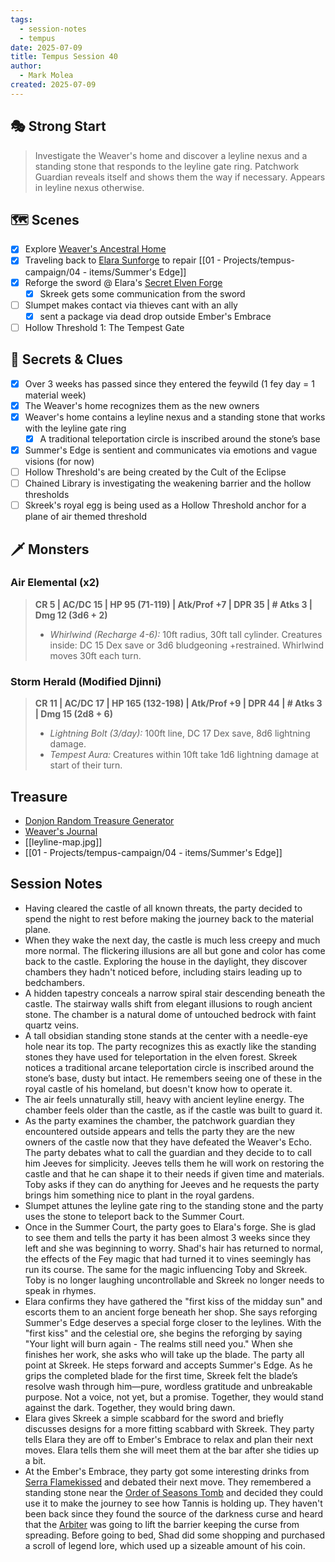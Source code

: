 ```yaml
---
tags:
  - session-notes
  - tempus
date: 2025-07-09
title: Tempus Session 40
author:
  - Mark Molea
created: 2025-07-09
---
```

## 🎭 Strong Start

> Investigate the Weaver's home and discover a leyline nexus and a standing stone that responds to the  leyline gate ring. Patchwork Guardian reveals itself and shows them the way if necessary.  Appears in leyline nexus otherwise.
## 🗺 Scenes

- [x] Explore [Weaver's Ancestral Home](/03---locations/weavers-ancestral-home)
- [x] Traveling back to [Elara Sunforge](/02---characters/allies/elara-sunforge) to repair [[01 - Projects/tempus-campaign/04 - items/Summer's Edge]]
- [x] Reforge the sword @ Elara's [Secret Elven Forge](/03---locations/secret-elven-forge)
	- [x] Skreek gets some communication from the sword
- [ ] Slumpet makes contact via thieves cant with an ally
	- [x] sent a package via dead drop outside Ember's Embrace
- [ ] Hollow Threshold 1: The Tempest Gate

## 🔑 Secrets & Clues

- [x] Over 3 weeks has passed since they entered the feywild (1 fey day = 1 material week)
- [x] The Weaver's home recognizes them as the new owners
- [x] Weaver's home contains a leyline nexus and a standing stone that works with the leyline gate ring
	- [x] A traditional teleportation circle is inscribed around the stone’s base
- [x] Summer's Edge is sentient and communicates via emotions and vague visions (for now)
- [ ] Hollow Threshold's are being created by the Cult of the Eclipse
- [ ] Chained Library is investigating the weakening barrier and the hollow thresholds
- [ ] Skreek's royal egg is being used as a Hollow Threshold anchor for a plane of air themed threshold

## 🗡 Monsters

### Air Elemental (x2)
> **CR 5 | AC/DC 15 | HP 95 (71-119) | Atk/Prof +7 | DPR 35 | # Atks 3 | Dmg 12 (3d6 + 2)**
> - *Whirlwind (Recharge 4-6):* 10ft radius, 30ft tall cylinder.
>   Creatures inside: DC 15 Dex save or 3d6 bludgeoning +restrained. Whirlwind moves 30ft each turn.

### Storm Herald (Modified Djinni)
> **CR 11 | AC/DC 17 | HP 165 (132-198) | Atk/Prof +9 | DPR 44 | # Atks 3 | Dmg 15 (2d8 + 6)**
> - *Lightning Bolt (3/day):* 100ft line, DC 17 Dex save, 8d6 lightning damage. 
> - *Tempest Aura:* Creatures within 10ft take 1d6 lightning damage at start of their turn.
## Treasure

- [Donjon Random Treasure Generator](https://donjon.bin.sh/5e/random/#type=treasure;treasure-cr=4;treasure-loot_type=treasure_hoard)
- [Weaver's Journal](/04---items/weavers-journal)
- [[leyline-map.jpg]]
- [[01 - Projects/tempus-campaign/04 - items/Summer's Edge]]

## Session Notes

- Having cleared the castle of all known threats, the party decided to spend the night to rest before making the journey back to the material plane.
- When they wake the next day, the castle is much less creepy and much more normal.  The flickering illusions are all but gone and color has come back to the castle.  Exploring the house in the daylight, they discover chambers they hadn't noticed before, including stairs leading up to bedchambers.
- A hidden tapestry conceals a narrow spiral stair descending beneath the castle. The stairway walls shift from elegant illusions to rough ancient stone. The chamber is a natural dome of untouched bedrock with faint quartz veins.
- A tall obsidian standing stone stands at the center with a needle-eye hole near its top. The party recognizes this as exactly like the standing stones they have used for teleportation in the elven forest.  Skreek notices a traditional arcane teleportation circle is inscribed around the stone’s base, dusty but intact. He remembers seeing one of these in the royal castle of his homeland, but doesn't know how to operate it.
- The air feels unnaturally still, heavy with ancient leyline energy. The chamber feels older than the castle, as if the castle was built to guard it.
- As the party examines the chamber, the patchwork guardian they encountered outside appears and tells the party they are the new owners of the castle now that they have defeated the Weaver's Echo.  The party debates what to call the guardian and they decide to to call him Jeeves for simplicity.  Jeeves tells them he will work on restoring the castle and that he can shape it to their needs if given time and materials.  Toby asks if they can do anything for Jeeves and he requests the party brings him something nice to plant in the royal gardens.
- Slumpet attunes the leyline gate ring to the standing stone and the party uses the stone to teleport back to the Summer Court.
- Once in the Summer Court, the party goes to Elara's forge.  She is glad to see them and tells the party it has been almost 3 weeks since they left and she was beginning to worry.  Shad's hair has returned to normal, the effects of the Fey magic that had turned it to vines seemingly has run its course.  The same for the magic influencing Toby and Skreek.  Toby is no longer laughing uncontrollable and Skreek no longer needs to speak in rhymes.
- Elara confirms they have gathered the "first kiss of the midday sun" and escorts them to an ancient forge beneath her shop.  She says reforging Summer's Edge deserves a special forge closer to the leylines. With the "first kiss" and the celestial ore, she begins the reforging by saying "Your light will burn again - The realms still need you."  When she finishes her work, she asks who will take up the blade.  The party all point at Skreek.  He steps forward and accepts Summer's Edge.  As he grips the completed blade for the first time, Skreek felt the blade’s resolve wash through him—pure, wordless gratitude and unbreakable purpose. Not a voice, not yet, but a promise. Together, they would stand against the dark. Together, they would bring dawn.
- Elara gives Skreek a simple scabbard for the sword and briefly discusses designs for a more fitting scabbard with Skreek.  They party tells Elara they are off to Ember's Embrace to relax and plan their next moves.  Elara tells them she will meet them at the bar after she tidies up a bit.
- At the Ember's Embrace, they party got some interesting drinks from [Serra Flamekissed](/02---characters/allies/serra-flamekissed) and debated their next move.  They remembered a standing stone near the [Order of Seasons Tomb](/03---locations/order-of-seasons-tomb) and decided they could use it to make the journey to see how Tannis is holding up.  They haven't been back since they found the source of the darkness curse and heard that the [Arbiter](/02---characters/allies/arbiter) was going to lift the barrier keeping the curse from spreading.  Before going to bed, Shad did some shopping and purchased a scroll of legend lore, which used up a sizeable amount of his coin.